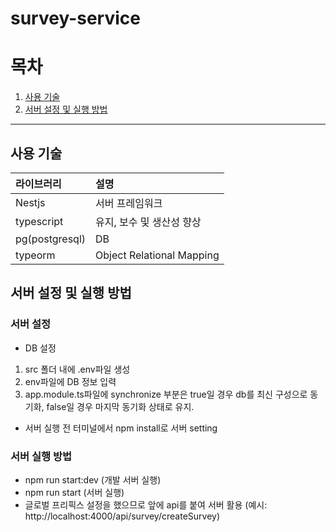 # survey-service

# 목차

1. [사용 기술](#사용-기술)
2. [서버 설정 및 실행 방법](#서버-설정-및-실행-방법)

---

## 사용 기술

| 라이브러리     | 설명                      |
| :------------- | :------------------------ |
| Nestjs         | 서버 프레임워크           |
| typescript     | 유지, 보수 및 생산성 향상 |
| pg(postgresql) | DB                        |
| typeorm        | Object Relational Mapping |

## 서버 설정 및 실행 방법

### 서버 설정

- DB 설정

1. src 폴더 내에 .env파일 생성
2. env파일에 DB 정보 입력
3. app.module.ts파일에 synchronize 부분은 true일 경우 db를 최신 구성으로 동기화, false일 경우 마지막 동기화 상태로 유지.

- 서버 실행 전 터미널에서 npm install로 서버 setting

### 서버 실행 방법

- npm run start:dev (개발 서버 실행)
- npm run start (서버 실행)
- 글로벌 프리픽스 설정을 했으므로 앞에 api를 붙여 서버 활용 (예시: http://localhost:4000/api/survey/createSurvey)
